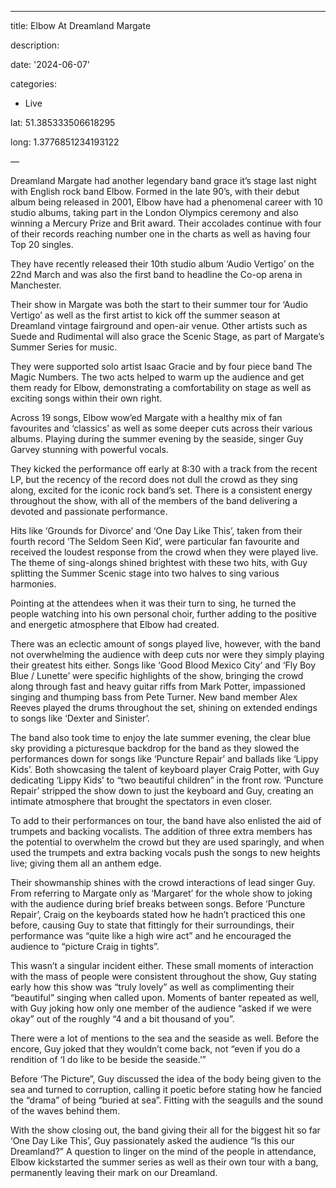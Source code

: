﻿---

title: Elbow At Dreamland Margate

description:

date: '2024-06-07'

categories:

- Live

lat: 51.385333506618295

long: 1.3776851234193122

—

  

Dreamland Margate had another legendary band grace it’s stage last night with English rock band Elbow. Formed in the late 90’s, with their debut album being released in 2001, Elbow have had a phenomenal career with 10 studio albums, taking part in the London Olympics ceremony and also winning a Mercury Prize and Brit award. Their accolades continue with four of their records reaching number one in the charts as well as having four Top 20 singles.

  

They have recently released their 10th studio album ‘Audio Vertigo’ on the 22nd March and was also the first band to headline the Co-op arena in Manchester.

  

Their show in Margate was both the start to their summer tour for ‘Audio Vertigo’ as well as the first artist to kick off the summer season at Dreamland vintage fairground and open-air venue. Other artists such as Suede and Rudimental will also grace the Scenic Stage, as part of Margate’s Summer Series for music.

  

They were supported solo artist Isaac Gracie and by four piece band The Magic Numbers. The two acts helped to warm up the audience and get them ready for Elbow, demonstrating a comfortability on stage as well as exciting songs within their own right.

  

Across 19 songs, Elbow wow’ed Margate with a healthy mix of fan favourites and ‘classics’ as well as some deeper cuts across their various albums. Playing during the summer evening by the seaside, singer Guy Garvey stunning with powerful vocals.

  

They kicked the performance off early at 8:30 with a track from the recent LP, but the recency of the record does not dull the crowd as they sing along, excited for the iconic rock band’s set. There is a consistent energy throughout the show, with all of the members of the band delivering a devoted and passionate performance.

  

Hits like ‘Grounds for Divorce’ and ‘One Day Like This’, taken from their fourth record ‘The Seldom Seen Kid’, were particular fan favourite and received the loudest response from the crowd when they were played live. The theme of sing-alongs shined brightest with these two hits, with Guy splitting the Summer Scenic stage into two halves to sing various harmonies.

  

Pointing at the attendees when it was their turn to sing, he turned the people watching into his own personal choir, further adding to the positive and energetic atmosphere that Elbow had created.

  

There was an eclectic amount of songs played live, however, with the band not overwhelming the audience with deep cuts nor were they simply playing their greatest hits either. Songs like ‘Good Blood Mexico City’ and ‘Fly Boy Blue / Lunette’ were specific highlights of the show, bringing the crowd along through fast and heavy guitar riffs from Mark Potter, impassioned singing and thumping bass from Pete Turner. New band member Alex Reeves played the drums throughout the set, shining on extended endings to songs like ‘Dexter and Sinister’.

  

The band also took time to enjoy the late summer evening, the clear blue sky providing a picturesque backdrop for the band as they slowed the performances down for songs like ‘Puncture Repair’ and ballads like ‘Lippy Kids’. Both showcasing the talent of keyboard player Craig Potter, with Guy dedicating ‘Lippy Kids’ to “two beautiful children” in the front row. ‘Puncture Repair’ stripped the show down to just the keyboard and Guy, creating an intimate atmosphere that brought the spectators in even closer.

  

To add to their performances on tour, the band have also enlisted the aid of trumpets and backing vocalists. The addition of three extra members has the potential to overwhelm the crowd but they are used sparingly, and when used the trumpets and extra backing vocals push the songs to new heights live; giving them all an anthem edge.

  

Their showmanship shines with the crowd interactions of lead singer Guy. From referring to Margate only as ‘Margaret’ for the whole show to joking with the audience during brief breaks between songs. Before ‘Puncture Repair’, Craig on the keyboards stated how he hadn’t practiced this one before, causing Guy to state that fittingly for their surroundings, their performance was “quite like a high wire act” and he encouraged the audience to “picture Craig in tights”.

  

This wasn’t a singular incident either. These small moments of interaction with the mass of people were consistent throughout the show, Guy stating early how this show was “truly lovely” as well as complimenting their “beautiful” singing when called upon. Moments of banter repeated as well, with Guy joking how only one member of the audience “asked if we were okay” out of the roughly “4 and a bit thousand of you”.

  

There were a lot of mentions to the sea and the seaside as well. Before the encore, Guy joked that they wouldn’t come back, not “even if you do a rendition of ‘I do like to be beside the seaside.’”

  

Before ‘The Picture”, Guy discussed the idea of the body being given to the sea and turned to corruption, calling it poetic before stating how he fancied the “drama” of being “buried at sea”. Fitting with the seagulls and the sound of the waves behind them.

  

With the show closing out, the band giving their all for the biggest hit so far ‘One Day Like This’, Guy passionately asked the audience “Is this our Dreamland?” A question to linger on the mind of the people in attendance, Elbow kickstarted the summer series as well as their own tour with a bang, permanently leaving their mark on our Dreamland.
